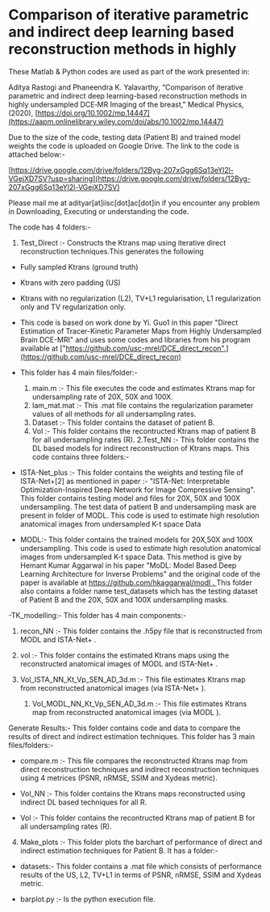 # Comparison of iterative parametric and indirect deep learning based reconstruction methods in highly
These Matlab & Python codes are used as part of the work presented in:

Aditya Rastogi and Phaneendra K. Yalavarthy, “Comparison of iterative parametric and indirect deep learning-based reconstruction methods in highly undersampled DCE‐MR Imaging of the breast," Medical Physics, (2020), [https://doi.org/10.1002/mp.14447](https://aapm.onlinelibrary.wiley.com/doi/abs/10.1002/mp.14447)



Due to the size of the code, testing data (Patient B) and trained model weights the code is uploaded on Google Drive. The link to the code is attached below:-

[https://drive.google.com/drive/folders/12Byg-207xGgg6Sq13eYl2l-VGejXD7SV?usp=sharing](https://drive.google.com/drive/folders/12Byg-207xGgg6Sq13eYl2l-VGejXD7SV)

Please mail me at adityar[at]iisc[dot]ac[dot]in if you encounter any problem in Downloading, Executing or understanding the code.

The code has 4 folders:-

1. Test_Direct :- Constructs the Ktrans map using iterative direct reconstruction techniques.This generates the following
  - Fully sampled Ktrans (ground truth)
  - Ktrans with zero padding (US)
  - Ktrans with no regularization (L2), TV+L1 regularisation, L1 regularization only and TV regularization only.
  - This code is based on work done by Yi. Guo1 in this paper "Direct Estimation of Tracer-Kinetic Parameter Maps from Highly Undersampled Brain DCE-MRI" and uses    some codes and libraries from his program available at ["https://github.com/usc-mrel/DCE_direct_recon".](https://github.com/usc-mrel/DCE_direct_recon)
  - This folder has 4 main files/folder:-
     1. main.m  :-  This file executes the code and estimates Ktrans map for undersampling rate of 20X, 50X and 100X.
     2. lam_mat.mat :- This .mat file contains the regularization parameter values of all methods for all undersampling rates.
     3. Dataset :- This folder contains the dataset of patient B.
     4. Vol :-  This folder contains the recontructed Ktrans map of patient B for all undersampling rates (R).
2.Test_NN :-  This folder contains the DL based models for indirect reconstruction of Ktrans maps. This code contains three folders:-
- ISTA-Net_plus :- This folder contains the weights and testing file of ISTA-Net+[2]  as mentioned in paper :- "ISTA-Net: Interpretable Optimization-Inspired Deep Network for Image Compressive Sensing". This folder contains testing model and files for 20X, 50X and 100X undersampling. The test data of patient B and undersampling mask are present in folder of MODL.  This code is used to estimate high resolution anatomical images from undersampled K-t space Data

- MODL:- This folder contains the trained models for 20X,50X and 100X undersampling. This code is used to estimate high resolution anatomical images from undersampled K-t space Data. This method is give by Hemant Kumar Aggarwal in his paper "MoDL: Model Based Deep Learning Architecture for Inverse Problems" and the original code of the paper is available at  [https://github.com/hkaggarwal/modl . ](https://github.com/hkaggarwal/modl)
This folder also contains a folder name test_datasets which has the testing dataset of Patient B and the 20X, 50X and 100X undersampling masks.

 -TK_modelling:- This folder has 4 main components:-

1. recon_NN :- This folder contains the .h5py file that is reconstructed from MODL and ISTA-Net+ .

2. vol :- This folder contains the estimated Ktrans maps using the reconstructed anatomical images of MODL and ISTA-Net+ .

3. Vol_ISTA_NN_Kt_Vp_SEN_AD_3d.m :- This file estimates Ktrans map from reconstructed anatomical images  (via ISTA-Net+ ).

     1. Vol_MODL_NN_Kt_Vp_SEN_AD_3d.m :- This file estimates Ktrans map from reconstructed anatomical images  (via MODL ).

Generate Results:- This folder contains code and data to compare the results of direct and indirect estimation techniques. This folder has 3 main files/folders:-

- compare.m :- This file compares the reconstructed Ktrans map from direct reconstruction techniques and indirect reconstruction techniques using 4 metrices (PSNR, nRMSE, SSIM and Xydeas metric).

- Vol_NN :- This folder contains the Ktrans maps reconstructed using indirect DL based techniques for all R.

- Vol :- This folder contains the recontructed Ktrans map of patient B for all undersampling rates (R).

4. Make_plots :- This folder plots the barchart of performance of direct and indirect estimation techniques for Patient B. It has a folder:-

- datasets:- This folder contains a .mat file which consists of performance results of the US, L2, TV+L1 in terms of PSNR, nRMSE, SSIM and Xydeas metric.

- barplot.py :- Is the python execution file.

